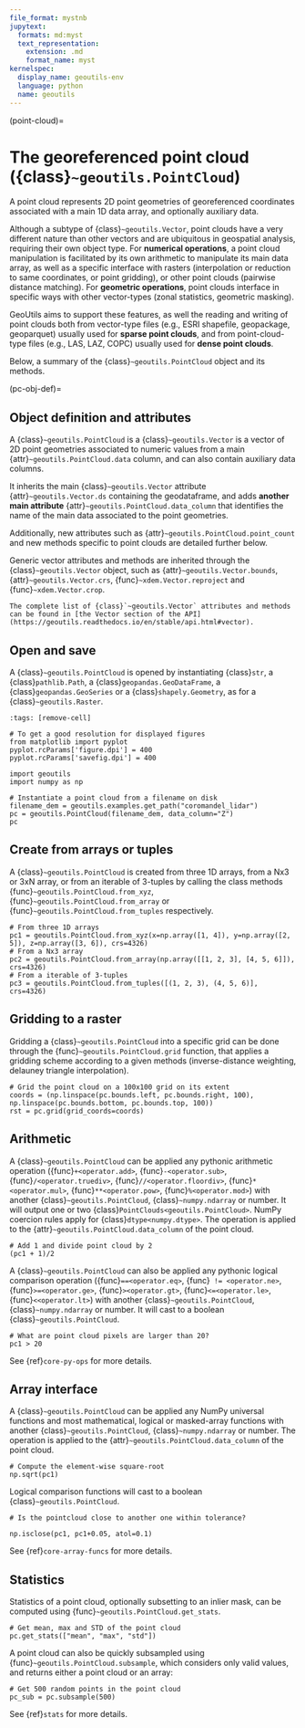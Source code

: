 ```yaml
---
file_format: mystnb
jupytext:
  formats: md:myst
  text_representation:
    extension: .md
    format_name: myst
kernelspec:
  display_name: geoutils-env
  language: python
  name: geoutils
---
```

(point-cloud)=

# The georeferenced point cloud ({class}`~geoutils.PointCloud`)

A point cloud represents 2D point geometries of georeferenced coordinates associated with a main 1D data array, and optionally auxiliary data.

Although a subtype of {class}`~geoutils.Vector`, point clouds have a very different nature than other vectors and are
ubiquitous in geospatial analysis, requiring their own object type.
For **numerical operations**, a point cloud manipulation is facilitated by its own arithmetic to manipulate its main data array, as well as a
specific interface with rasters (interpolation or reduction to same coordinates, or point gridding), or other point
clouds (pairwise distance matching).
For **geometric operations**, point clouds interface in specific ways with other vector-types (zonal statistics, geometric masking).

GeoUtils aims to support these features, as well the reading and writing of point clouds both from vector-type files (e.g., ESRI shapefile, geopackage,
geoparquet) usually used for **sparse point clouds**, and from point-cloud-type files (e.g., LAS, LAZ, COPC) usually
used for **dense point clouds**.

Below, a summary of the {class}`~geoutils.PointCloud` object and its methods.

(pc-obj-def)=

## Object definition and attributes

A {class}`~geoutils.PointCloud` is a {class}`~geoutils.Vector` is a vector of 2D point geometries associated to
numeric values from a main {attr}`~geoutils.PointCloud.data` column, and can also contain auxiliary data columns.

It inherits the main {class}`~geoutils.Vector` attribute {attr}`~geoutils.Vector.ds` containing the geodataframe, and adds **another
main attribute** {attr}`~geoutils.PointCloud.data_column` that identifies the name of the main data associated to the
point geometries.

Additionally, new attributes such as {attr}`~geoutils.PointCloud.point_count` and new methods specific to point clouds are detailed further below.

Generic vector attributes and methods are inherited through the {class}`~geoutils.Vector` object, such as
{attr}`~geoutils.Vector.bounds`, {attr}`~geoutils.Vector.crs`, {func}`~xdem.Vector.reproject` and {func}`~xdem.Vector.crop`.

```{tip}
The complete list of {class}`~geoutils.Vector` attributes and methods can be found in [the Vector section of the API](https://geoutils.readthedocs.io/en/stable/api.html#vector).
```

## Open and save

A {class}`~geoutils.PointCloud` is opened by instantiating {class}`str`, a {class}`pathlib.Path`, a {class}`geopandas.GeoDataFrame`,
a {class}`geopandas.GeoSeries` or a {class}`shapely.Geometry`, as for a {class}`~geoutils.Raster`.

```{code-cell} ipython3
:tags: [remove-cell]

# To get a good resolution for displayed figures
from matplotlib import pyplot
pyplot.rcParams['figure.dpi'] = 400
pyplot.rcParams['savefig.dpi'] = 400
```

```{code-cell} ipython3
import geoutils
import numpy as np

# Instantiate a point cloud from a filename on disk
filename_dem = geoutils.examples.get_path("coromandel_lidar")
pc = geoutils.PointCloud(filename_dem, data_column="Z")
pc
```

## Create from arrays or tuples

A {class}`~geoutils.PointCloud` is created from three 1D arrays, from a Nx3 or 3xN array, or from an iterable of 3-tuples by calling the class
methods {func}`~geoutils.PointCloud.from_xyz`, {func}`~geoutils.PointCloud.from_array` or {func}`~geoutils.PointCloud.from_tuples` respectively.

```{code-cell} ipython3
# From three 1D arrays
pc1 = geoutils.PointCloud.from_xyz(x=np.array([1, 4]), y=np.array([2, 5]), z=np.array([3, 6]), crs=4326)
# From a Nx3 array
pc2 = geoutils.PointCloud.from_array(np.array([[1, 2, 3], [4, 5, 6]]), crs=4326)
# From a iterable of 3-tuples
pc3 = geoutils.PointCloud.from_tuples([(1, 2, 3), (4, 5, 6)], crs=4326)
```

## Gridding to a raster

Gridding a {class}`~geoutils.PointCloud` into a specific grid can be done through the {func}`~geoutils.PointCloud.grid` function, that applies a
gridding scheme according to a given methods (inverse-distance weighting, delauney triangle interpolation).

```{code-cell} ipython3
# Grid the point cloud on a 100x100 grid on its extent
coords = (np.linspace(pc.bounds.left, pc.bounds.right, 100), np.linspace(pc.bounds.bottom, pc.bounds.top, 100))
rst = pc.grid(grid_coords=coords)
```

## Arithmetic


A {class}`~geoutils.PointCloud` can be applied any pythonic arithmetic operation ({func}`+<operator.add>`, {func}`-<operator.sub>`, {func}`/<operator.truediv>`, {func}`//<operator.floordiv>`, {func}`*<operator.mul>`,
{func}`**<operator.pow>`, {func}`%<operator.mod>`) with another {class}`~geoutils.PointCloud`, {class}`~numpy.ndarray` or number. It will output one or two
{class}`PointClouds<geoutils.PointCloud>`. NumPy coercion rules apply for {class}`dtype<numpy.dtype>`.
The operation is applied to the {attr}`~geoutils.PointCloud.data_column` of the point cloud.

```{code-cell} ipython3
# Add 1 and divide point cloud by 2
(pc1 + 1)/2
```

A {class}`~geoutils.PointCloud` can also be applied any pythonic logical comparison operation ({func}`==<operator.eq>`, {func}` != <operator.ne>`,
{func}`>=<operator.ge>`, {func}`><operator.gt>`, {func}`<=<operator.le>`, {func}`<<operator.lt>`) with another {class}`~geoutils.PointCloud`,
{class}`~numpy.ndarray` or number. It will cast to a boolean {class}`~geoutils.PointCloud`.

```{code-cell} ipython3
# What are point cloud pixels are larger than 20?
pc1 > 20
```

See {ref}`core-py-ops` for more details.

## Array interface

A {class}`~geoutils.PointCloud` can be applied any NumPy universal functions and most mathematical, logical or masked-array functions with another
{class}`~geoutils.PointCloud`, {class}`~numpy.ndarray` or number.
The operation is applied to the {attr}`~geoutils.PointCloud.data_column` of the point cloud.

```{code-cell} ipython3
# Compute the element-wise square-root
np.sqrt(pc1)
```

Logical comparison functions will cast to a boolean {class}`~geoutils.PointCloud`.

```{code-cell} ipython3
# Is the pointcloud close to another one within tolerance?

np.isclose(pc1, pc1+0.05, atol=0.1)
```

See {ref}`core-array-funcs` for more details.

## Statistics

Statistics of a point cloud, optionally subsetting to an inlier mask, can be computed using {func}`~geoutils.PointCloud.get_stats`.

```{code-cell} ipython3
# Get mean, max and STD of the point cloud
pc.get_stats(["mean", "max", "std"])
```

A point cloud can also be quickly subsampled using {func}`~geoutils.PointCloud.subsample`, which considers only valid values, and returns either a point
cloud or an array:

```{code-cell} ipython3
# Get 500 random points in the point cloud
pc_sub = pc.subsample(500)
```

See {ref}`stats` for more details.
